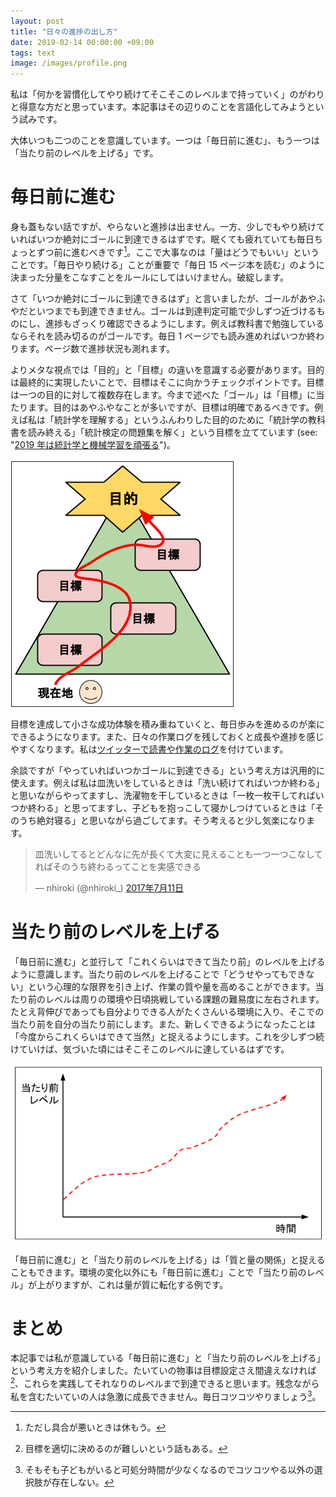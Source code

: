 ```yaml
---
layout: post
title: "日々の進捗の出し方"
date: 2019-02-14 00:00:00 +09:00
tags: text
image: /images/profile.png
---
```


私は「何かを習慣化してやり続けてそこそこのレベルまで持っていく」のがわりと得意な方だと思っています。本記事はその辺りのことを言語化してみようという試みです。

大体いつも二つのことを意識しています。一つは「毎日前に進む」、もう一つは「当たり前のレベルを上げる」です。

# 毎日前に進む

身も蓋もない話ですが、やらないと進捗は出ません。一方、少しでもやり続けていればいつか絶対にゴールに到達できるはずです。眠くても疲れていても毎日ちょっとずつ前に進むべきです[^take-care]。ここで大事なのは「量はどうでもいい」ということです。「毎日やり続ける」ことが重要で「毎日 15 ページ本を読む」のように決まった分量をこなすことをルールにしてはいけません。破綻します。

[^take-care]: ただし具合が悪いときは休もう。

さて「いつか絶対にゴールに到達できるはず」と言いましたが、ゴールがあやふやだといつまでも到達できません。ゴールは到達判定可能で少しずつ近づけるものにし、進捗もざっくり確認できるようにします。例えば教科書で勉強しているならそれを読み切るのがゴールです。毎日 1 ページでも読み進めればいつか終わります。ページ数で進捗状況も測れます。

よりメタな視点では「目的」と「目標」の違いを意識する必要があります。目的は最終的に実現したいことで、目標はそこに向かうチェックポイントです。目標は一つの目的に対して複数存在します。今まで述べた「ゴール」は「目標」に当たります。目的はあやふやなことが多いですが、目標は明確であるべきです。例えば私は「統計学を理解する」というふんわりした目的のために「統計学の教科書を読み終える」「統計検定の問題集を解く」という目標を立てています (see: "[2019 年は統計学と機械学習を頑張る](/2019/01/28/learn-data-science-and-machine-learning)")。

![目的と目標](/images/make-progress-path-to-objective.png)

目標を達成して小さな成功体験を積み重ねていくと、毎日歩みを進めるのが楽にできるようになります。また、日々の作業ログを残しておくと成長や進捗を感じやすくなります。私は[ツイッターで読書や作業のログ](https://twitter.com/search?f=tweets&vertical=default&q=%23nhbk%20from%3Anhiroki_&l=ja&src=typd&lang=ja)を付けています。

余談ですが「やっていればいつかゴールに到達できる」という考え方は汎用的に使えます。例えば私は皿洗いをしているときは「洗い続けてればいつか終わる」と思いながらやってますし、洗濯物を干しているときは「一枚一枚干してればいつか終わる」と思ってますし、子どもを抱っこして寝かしつけているときは「そのうち絶対寝る」と思いながら過ごしてます。そう考えると少し気楽になります。

<blockquote class="twitter-tweet" data-lang="ja"><p lang="ja" dir="ltr">皿洗いしてるとどんなに先が長くて大変に見えることも一つ一つこなしてればそのうち終わるってことを実感できる</p>&mdash; nhiroki (@nhiroki_) <a href="https://twitter.com/nhiroki_/status/884925262034554881?ref_src=twsrc%5Etfw">2017年7月11日</a></blockquote>
<script async src="https://platform.twitter.com/widgets.js" charset="utf-8"></script>

# 当たり前のレベルを上げる

「毎日前に進む」と並行して「これくらいはできて当たり前」のレベルを上げるように意識します。当たり前のレベルを上げることで「どうせやってもできない」という心理的な限界を引き上げ、作業の質や量を高めることができます。当たり前のレベルは周りの環境や日頃挑戦している課題の難易度に左右されます。たとえ背伸びであっても自分よりできる人がたくさんいる環境に入り、そこでの当たり前を自分の当たり前にします。また、新しくできるようになったことは「今度からこれくらいはできて当然」と捉えるようにします。これを少しずつ続けていけば、気づいた頃にはそこそこのレベルに達しているはずです。

![当たり前レベルのグラフ](/images/make-progress-raise-your-standard.png)

「毎日前に進む」と「当たり前のレベルを上げる」は「質と量の関係」と捉えることもできます。環境の変化以外にも「毎日前に進む」ことで「当たり前のレベル」が上がりますが、これは量が質に転化する例です。

# まとめ

本記事では私が意識している「毎日前に進む」と「当たり前のレベルを上げる」という考え方を紹介しました。たいていの物事は目標設定さえ間違えなければ[^decide-targets]、これらを実践してそれなりのレベルまで到達できると思います。残念ながら私を含むたいていの人は急激に成長できません。毎日コツコツやりましょう[^children]。

[^decide-targets]: 目標を適切に決めるのが難しいという話もある。
[^children]: そもそも子どもがいると可処分時間が少なくなるのでコツコツやる以外の選択肢が存在しない。